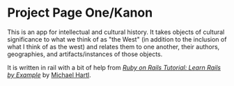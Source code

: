 # Project Page One/Kanon

This is an app for intellectual and cultural history. It takes objects of cultural significance to what we think of as "the West" (in addition to the inclusion of what I think of as the west) and relates them to one another, their authors, geographies, and artifacts/instances of those objects.

It is written in rail with a bit of help from [*Ruby on Rails Tutorial: Learn Rails by Example*](http://railstutorial.org/)
by [Michael Hartl](http://michaelhartl.com/).